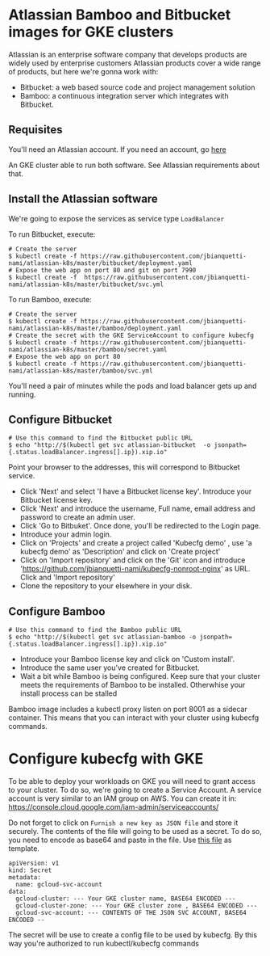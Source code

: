 # Atlassian Bamboo and Bitbucket images for GKE clusters

Atlassian is an enterprise software company that develops products are widely used by enterprise customers
Atlassian products cover a  wide range of products, but here we're gonna work with:
* Bitbucket: a web based source code and project management solution
* Bamboo: a continuous integration server which integrates with Bitbucket.


## Requisites

You'll need an Atlassian account. If you need an account, go [here](https://id.atlassian.com/signup)

An GKE cluster able to run both software. See Atlassian requirements about that. 

## Install the Atlassian software 

We're going to expose the services as service type `LoadBalancer` 

To run Bitbucket, execute:
```
# Create the server
$ kubectl create -f https://raw.githubusercontent.com/jbianquetti-nami/atlassian-k8s/master/bitbucket/deployment.yaml
# Expose the web app on port 80 and git on port 7990
$ kubectl create -f  https://raw.githubusercontent.com/jbianquetti-nami/atlassian-k8s/master/bitbucket/svc.yml
```

To run Bamboo, execute:
```
# Create the server 
$ kubectl create -f https://raw.githubusercontent.com/jbianquetti-nami/atlassian-k8s/master/bamboo/deployment.yaml
# Create the secret with the GKE ServiceAccount to configure kubecfg
$ kubectl create -f https://raw.githubusercontent.com/jbianquetti-nami/atlassian-k8s/master/bamboo/secret.yaml
# Expose the web app on port 80
$ kubectl create -f https://raw.githubusercontent.com/jbianquetti-nami/atlassian-k8s/master/bamboo/svc.yml
```

You'll need a pair of minutes while the pods and load balancer gets up and running. 

## Configure Bitbucket
```
# Use this command to find the Bitbucket public URL 
$ echo "http://$(kubectl get svc atlassian-bitbucket  -o jsonpath={.status.loadBalancer.ingress[].ip}).xip.io"
```

Point your browser to the addresses, this will correspond to Bitbucket service.


* Click 'Next' and select 'I have a Bitbucket license key'. Introduce your Bitbucket license key. 
* Click 'Next' and introduce the username, Full name, email address and password to create an admin user.
* Click 'Go to Bitbuket'. Once done, you'll be redirected to the Login page. 
* Introduce your admin login.
* Click on 'Projects' and create a project called 'Kubecfg demo' , use 'a kubecfg demo' as 'Description' and click on 'Create project'
* Click on 'Import repository'  and click on the 'Git' icon and introduce 'https://github.com/jbianquetti-nami/kubecfg-nonroot-nginx' as URL. Click and 'Import repository'
* Clone the repository to your elsewhere in your disk. 


## Configure Bamboo

```
# Use this command to find the Bamboo public URL 
$ echo "http://$(kubectl get svc atlassian-bamboo -o jsonpath={.status.loadBalancer.ingress[].ip}).xip.io"
```


* Introduce your Bamboo license key and click on 'Custom install'. 
* Introduce the same user you've created for Bitbucket. 
* Wait a bit while Bamboo is being configured. Keep sure that your cluster meets the requirements of Bamboo to be installed. Otherwhise your install process can be stalled 


Bamboo image includes a kubectl proxy listen on port 8001 as a sidecar container. This means that you can interact with your cluster using kubecfg commands.

# Configure kubecfg with GKE 

To be able to deploy your workloads on GKE you will need to grant access to your cluster. To do so, we're going to create a Service Account. A service account is very similar to an IAM group on AWS. You can create it in: https://console.cloud.google.com/iam-admin/serviceaccounts/

Do not forget to click on `Furnish a new key as JSON file` and store it securely. The contents of the file will going to be used as a secret. To do so, you need to encode as base64 and paste in the file. Use [this file](https://raw.githubusercontent.com/jbianquetti-nami/atlassian-k8s/master/bamboo/secret.yaml) as template.

```
apiVersion: v1
kind: Secret
metadata:
  name: gcloud-svc-account
data:
  gcloud-cluster: --- Your GKE cluster name, BASE64 ENCODED ---
  gcloud-cluster-zone: --- Your GKE cluster zone , BASE64 ENCODED --- 
  gcloud-svc-account: --- CONTENTS OF THE JSON SVC ACCOUNT, BASE64 ENCODED --
```

The secret will be use to create a config file to be used by kubecfg. By this way you're authorized to run kubectl/kubecfg commands 

